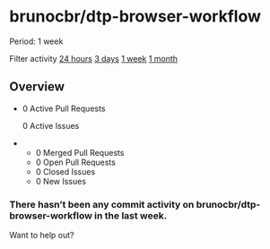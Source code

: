 # brunocbr/dtp-browser-workflow

 Period: 1 week

Filter activity [24 hours](https://github.com/brunocbr/dtp-browser-workflow/pulse/daily) [3 days](https://github.com/brunocbr/dtp-browser-workflow/pulse/halfweekly) [1 week](brunocbr-dtp-browser-workflow-6.md) [1 month](https://github.com/brunocbr/dtp-browser-workflow/pulse/monthly)

## Overview

* 0 Active Pull Requests

  0 Active Issues

* *  0 Merged Pull Requests
  *  0 Open Pull Requests
  *  0 Closed Issues
  *  0 New Issues

### There hasn’t been any commit activity on brunocbr/dtp-browser-workflow in the last week.

Want to help out?

